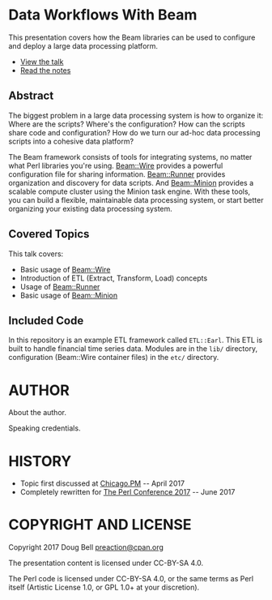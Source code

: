 
# Data Workflows With Beam

This presentation covers how the Beam libraries can be used to configure
and deploy a large data processing platform.

* [View the talk](http://preaction.github.io/Data-Workflows-With-Beam/)
* [Read the notes](http://github.com/preaction/Data-Workflows-With-Beam/blob/master/NOTES.md)

## Abstract

The biggest problem in a large data processing system is how to organize
it: Where are the scripts? Where's the configuration? How can the
scripts share code and configuration? How do we turn our ad-hoc data
processing scripts into a cohesive data platform?

The Beam framework consists of tools for integrating systems, no matter
what Perl libraries you're using.
[Beam::Wire](http://metacpan.org/pod/Beam::Wire) provides a powerful
configuration file for sharing information.
[Beam::Runner](http://metacpan.org/pod/Beam::Runner) provides
organization and discovery for data scripts. And
[Beam::Minion](http://metacpan.org/pod/Beam::Minion) provides a scalable
compute cluster using the Minion task engine. With these tools, you can
build a flexible, maintainable data processing system, or start better
organizing your existing data processing system.

## Covered Topics

This talk covers:

* Basic usage of [Beam::Wire](http://metacpan.org/pod/Beam::Wire)
* Introduction of ETL (Extract, Transform, Load) concepts
* Usage of [Beam::Runner](http://metacpan.org/pod/Beam::Runner)
* Basic usage of [Beam::Minion](http://metacpan.org/pod/Beam::Minion)

## Included Code

In this repository is an example ETL framework called `ETL::Earl`. This
ETL is built to handle financial time series data. Modules are in the
`lib/` directory, configuration (Beam::Wire container files) in the
`etc/` directory.

# AUTHOR

About the author.

Speaking credentials.

# HISTORY

* Topic first discussed at [Chicago.PM](http://chicago.pm.org) -- April 2017
* Completely rewritten for [The Perl Conference
  2017](http://www.perlconference.us/tpc-2017-dc/) -- June 2017

# COPYRIGHT AND LICENSE

Copyright 2017 Doug Bell <preaction@cpan.org>

The presentation content is licensed under CC-BY-SA 4.0.

The Perl code is licensed under CC-BY-SA 4.0, or the same terms as Perl
itself (Artistic License 1.0, or GPL 1.0+ at your discretion).

